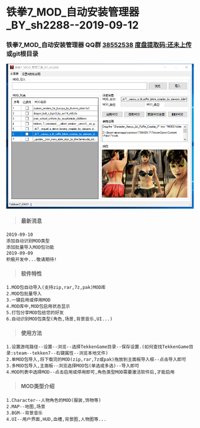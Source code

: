 # 铁拳7_MOD_自动安装管理器_BY_sh2288--2019-09-12

### 铁拳7_MOD_自动安装管理器 QQ群 [38552538](https://shang.qq.com/wpa/qunwpa?idkey=750821134ca5569c2215b66c9593df40851d615fe92aa5633af297a6cba96420) [度盘提取码:还未上传](https://pan.baidu.com/s/) 或git根目录
![image](QQ图片20190909131357.png)
>#### 最新消息
```
2019-09-10
添加自动识别MOD类型
添加批量导入MOD包功能
2019-09-09 
积极开发中...敬请期待!
```
>#### 软件特性
```
1.MOD包自动导入(支持zip,rar,7z,pak)MOD库
2.MOD包批量导入
3.一键启用或停用MOD
4.MOD库中,MOD包启用状态显示
5.打包分享MOD包给您的好友
6.自动识别MOD包类型(角色,场景,背景音乐,UI...)
```
>#### 使用方法
```
1.设置游戏路径--设置--浏览--选择TekkenGame目录--保存设置.(如何查找TekkenGame目录:steam--tekken7--右键属性--浏览本地文件)
2.单MOD包导入,将下载完的MOD(zip,rar,7z或pak)拖放到主面板导入框--点击导入即可
3.多MOD包导入,主面板--浏览选择MOD包(单选或多选)--导入即可
4.MOD列表中选择MOD--点击启用或停用即可,角色类型MOD需要激活软件后,才能启用
```
>#### MOD类型介绍
```
1.Character--人物角色的MOD(服装,饰物等)
2.MAP--地图,场景
3.BGM--背景音乐
4.UI--用户界面,HUD,血槽,背景图,人物图等...
